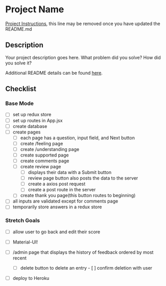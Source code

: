 # Project Name

[Project Instructions](./INSTRUCTIONS.md), this line may be removed once you have updated the README.md

## Description

Your project description goes here. What problem did you solve? How did you solve it?

Additional README details can be found [here](https://github.com/PrimeAcademy/readme-template/blob/master/README.md).


## Checklist

### Base Mode

- [ ] set up redux store
- [ ] set up routes in App.jsx
- [ ] create database
- [ ] create pages
    - [ ] each page has a question, input field, and Next button
    - [ ] create /feeling page
    - [ ] create /understanding page
    - [ ] create supported page
    - [ ] create comments page
    - [ ] create review page
        - [ ] displays their data with a Submit button
        - [ ] review page button also posts the data to the server
        - [ ] create a axios post request
        - [ ] create a post route in the server
    - [ ] create thank you page(this button routes to beginning)
- [ ] all inputs are validated except for comments page
- [ ] temporarily store answers in a redux store

### Stretch Goals

- [ ] allow user to go back and edit their score
- [ ] Material-UI!
- [ ] /admin page that displays the history of feedback ordered by most recent
    - [ ] delete button to delete an entry
            - [ ] confirm deletion with user
- [ ] deploy to Heroku   

